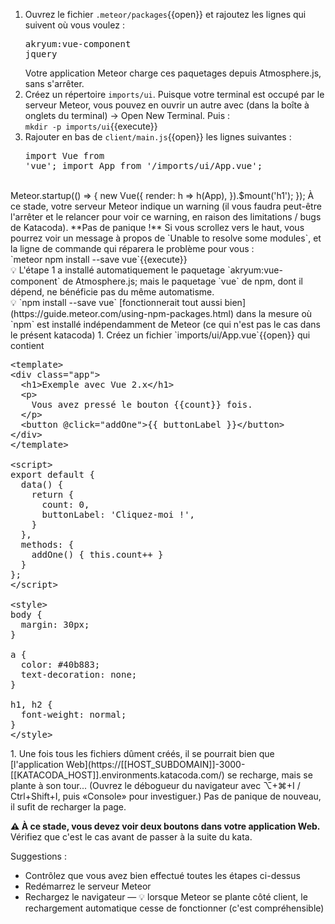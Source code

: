 1. Ouvrez le fichier `.meteor/packages`{{open}} et rajoutez les lignes qui suivent où vous voulez :<pre class="file" data-target="clipboard">akryum:vue-component
jquery
</pre>Votre application Meteor charge ces paquetages depuis Atmosphere.js, sans s'arrêter.
1. Créez un répertoire `imports/ui`. Puisque votre terminal est occupé par le serveur Meteor, vous pouvez en ouvrir un autre avec <i class="fa fa-plus"></i> (dans la boîte à onglets du terminal) → Open New Terminal. Puis : <br/>`mkdir -p imports/ui`{{execute}}
1. Rajouter en bas de `client/main.js`{{open}} les lignes suivantes :<pre class="file" data-target="clipboard">import Vue from 'vue';
import App from '/imports/ui/App.vue';
<br/>
Meteor.startup(() =&gt; {
  new Vue({
    render: h =&gt; h(App),
  }).$mount('h1');
});
</pre>À ce stade, votre serveur Meteor indique un warning (il vous faudra peut-être l'arrêter et le relancer pour voir ce warning, en raison des limitations / bugs de Katacoda). **Pas de panique !** Si vous scrollez vers le haut, vous pourrez voir un message à propos de `Unable to resolve some modules`, et la ligne de commande qui réparera le problème pour vous :<br/>`meteor npm install --save vue`{{execute}}<br/>💡 L'étape 1 a installé automatiquement le paquetage `akryum:vue-component` de Atmosphere.js; mais le paquetage `vue` de npm, dont il dépend, ne bénéficie pas du même automatisme.<br/>💡 `npm install --save vue` [fonctionnerait tout aussi bien](https://guide.meteor.com/using-npm-packages.html) dans la mesure où `npm` est installé indépendamment de Meteor (ce qui n'est pas le cas dans le présent katacoda)
1. Créez un fichier `imports/ui/App.vue`{{open}} qui contient <pre class="file" data-filename="imports/ui/App.vue" data-target="replace">
&lt;template&gt;
&lt;div class="app"&gt;
  &lt;h1&gt;Exemple avec Vue 2.x&lt;/h1&gt;
  &lt;p&gt;
    Vous avez pressé le bouton {{count}} fois.
  &lt;/p&gt;
  &lt;button @click="addOne"&gt;{{ buttonLabel }}&lt;/button&gt;
&lt;/div&gt;
&lt;/template&gt;
<br/>&lt;script&gt;
export default {
  data() {
    return {
      count: 0,
      buttonLabel: 'Cliquez-moi !',
    }
  },
  methods: {
    addOne() { this.count++ }
  }
};
&lt;/script&gt;
<br/>&lt;style&gt;
body {
  margin: 30px;
}
<br/>a {
  color: #40b883;
  text-decoration: none;
}
<br/>h1, h2 {
  font-weight: normal;
}
&lt;/style&gt;
</pre>
1. Une fois tous les fichiers dûment créés, il se pourrait bien que [l'application Web](https://[[HOST_SUBDOMAIN]]-3000-[[KATACODA_HOST]].environments.katacoda.com/) se recharge, mais se plante à son tour... (Ouvrez le débogueur du navigateur avec ⌥+⌘+I / Ctrl+Shift+I, puis «Console» pour investiguer.) Pas de panique de nouveau, il sufit de recharger la page.

**⚠ À ce stade, vous devez voir deux boutons dans votre application
Web.** Vérifiez que c'est le cas avant de passer à la suite du kata.

Suggestions :
- Contrôlez que vous avez bien effectué toutes les étapes ci-dessus
- Redémarrez le serveur Meteor
- Rechargez le navigateur — 💡 lorsque Meteor se plante côté client, le rechargement automatique cesse de fonctionner (c'est compréhensible)

